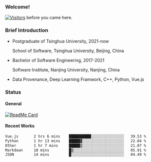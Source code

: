 ### Welcome!

[![Visitors](https://visitor-badge.laobi.icu/badge?page_id=HermitSun.HermitSun)]() before you came here.

### Brief Introduction

- Postgraduate of Tsinghua University, 2021-now
  
  School of Software, Tsinghua University, Beijing, China

- Bachelor of Software Engineering, 2017-2021
  
  Software Institute, Nanjing University, Nanjing, China

- Data Provenance, Deep Learning Framwork, C++, Python, Vue.js

### Status

#### General

[![ReadMe Card](https://github-readme-stats.hermitsun.vercel.app/api?username=HermitSun&count_private=true&show_icons=true)]()

#### Recent Works

<!--START_SECTION:waka-->

```txt
Vue.js       2 hrs 6 mins    ██████████░░░░░░░░░░░░░░░   39.53 %
Python       1 hr 13 mins    █████▓░░░░░░░░░░░░░░░░░░░   22.84 %
Other        1 hr 7 mins     █████▒░░░░░░░░░░░░░░░░░░░   21.07 %
Markdown     18 mins         █▒░░░░░░░░░░░░░░░░░░░░░░░   05.91 %
JSON         14 mins         █░░░░░░░░░░░░░░░░░░░░░░░░   04.49 %
```

<!--END_SECTION:waka-->
